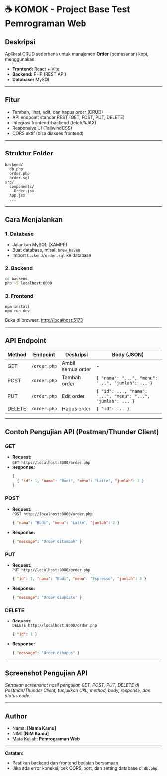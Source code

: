 # ☕ KOMOK - Project Base Test Pemrograman Web

## Deskripsi
Aplikasi CRUD sederhana untuk manajemen **Order** (pemesanan) kopi, menggunakan:
- **Frontend:** React + Vite
- **Backend:** PHP (REST API)
- **Database:** MySQL

---

## Fitur
- Tambah, lihat, edit, dan hapus order (CRUD)
- API endpoint standar REST (GET, POST, PUT, DELETE)
- Integrasi frontend-backend (fetch/AJAX)
- Responsive UI (TailwindCSS)
- CORS aktif (bisa diakses frontend)

---

## Struktur Folder
```
backend/
  db.php
  order.php
  order.sql
src/
  components/
    Order.jsx
  App.jsx
  ...
```

---

## Cara Menjalankan

### 1. **Database**
- Jalankan MySQL (XAMPP)
- Buat database, misal: `brew_haven`
- Import `backend/order.sql` ke database

### 2. **Backend**
```sh
cd backend
php -S localhost:8000
```

### 3. **Frontend**
```sh
npm install
npm run dev
```
Buka di browser: [http://localhost:5173](http://localhost:5173)

---

## API Endpoint

| Method | Endpoint                  | Deskripsi         | Body (JSON)                                      |
|--------|---------------------------|-------------------|--------------------------------------------------|
| GET    | `/order.php`              | Ambil semua order | -                                                |
| POST   | `/order.php`              | Tambah order      | `{ "nama": "...", "menu": "...", "jumlah": ... }`|
| PUT    | `/order.php`              | Edit order        | `{ "id": ..., "nama": "...", "menu": "...", "jumlah": ... }` |
| DELETE | `/order.php`              | Hapus order       | `{ "id": ... }`                                  |

---

## Contoh Pengujian API (Postman/Thunder Client)

### GET
- **Request:**  
  `GET http://localhost:8000/order.php`
- **Response:**  
  ```json
  [
    { "id": 1, "nama": "Budi", "menu": "Latte", "jumlah": 2 }
  ]
  ```

### POST
- **Request:**  
  `POST http://localhost:8000/order.php`
  ```json
  { "nama": "Budi", "menu": "Latte", "jumlah": 2 }
  ```
- **Response:**  
  ```json
  { "message": "Order ditambah" }
  ```

### PUT
- **Request:**  
  `PUT http://localhost:8000/order.php`
  ```json
  { "id": 1, "nama": "Budi", "menu": "Espresso", "jumlah": 3 }
  ```
- **Response:**  
  ```json
  { "message": "Order diupdate" }
  ```

### DELETE
- **Request:**  
  `DELETE http://localhost:8000/order.php`
  ```json
  { "id": 1 }
  ```
- **Response:**  
  ```json
  { "message": "Order dihapus" }
  ```

---

## Screenshot Pengujian API
_Sertakan screenshot hasil pengujian GET, POST, PUT, DELETE di Postman/Thunder Client, tunjukkan URL, method, body, response, dan status code._

---

## Author
- Nama: **[Nama Kamu]**
- NIM: **[NIM Kamu]**
- Mata Kuliah: **Pemrograman Web**

---

**Catatan:**  
- Pastikan backend dan frontend berjalan bersamaan.
- Jika ada error koneksi, cek CORS, port, dan setting database di `db.php`.
